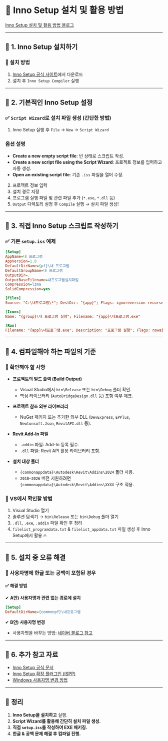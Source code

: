 # 📌 Inno Setup 설치 및 활용 방법

[Inno Setup 설치 및 활용 방법 블로그](https://naakjii.tistory.com/99)

---

## 🔹 1. Inno Setup 설치하기
### 🔹 설치 방법
1. [Inno Setup 공식 사이트](https://jrsoftware.org/isinfo.php)에서 다운로드  
2. 설치 후 `Inno Setup Compiler` 실행  

---

## 🔹 2. 기본적인 Inno Setup 설정
### ✅ `Script Wizard`로 설치 파일 생성 (간단한 방법)
1. Inno Setup 실행 후 `File` → `New` → `Script Wizard`

### **옵션 설명**
- **Create a new empty script file**: 빈 상태로 스크립트 작성.
- **Create a new script file using the Script Wizard**: 프로젝트 정보를 입력하고 자동 생성.
- **Open an existing script file**: 기존 `.iss` 파일을 열어 수정.

2. 프로젝트 정보 입력
3. 설치 경로 지정
4. 프로그램 실행 파일 및 관련 파일 추가 (`*.exe`, `*.dll` 등)
5. `Output` 디렉토리 설정 후 `Compile` 실행 → 설치 파일 생성!

---

## 🔹 3. 직접 Inno Setup 스크립트 작성하기
### ✅ 기본 `setup.iss` 예제

```ini
[Setup]
AppName=내 프로그램
AppVersion=1.0
DefaultDirName={pf}\내 프로그램
DefaultGroupName=내 프로그램
OutputDir=.
OutputBaseFilename=내프로그램설치파일
Compression=lzma
SolidCompression=yes

[Files]
Source: "C:\내프로그램\*"; DestDir: "{app}"; Flags: ignoreversion recursesubdirs

[Icons]
Name: "{group}\내 프로그램 실행"; Filename: "{app}\내프로그램.exe"

[Run]
Filename: "{app}\내프로그램.exe"; Description: "프로그램 실행"; Flags: nowait postinstall skipifsilent
```

---

## 🔹 4. 컴파일해야 하는 파일의 기준

### 📌 확인해야 할 사항
- **프로젝트의 빌드 출력 (Build Output)**
  - Visual Studio에서 `bin\Release` 또는 `bin\Debug` 폴더 확인.
  - 핵심 라이브러리 (`AutoBridgeDesign.dll` 등) 포함 여부 체크.

- **프로젝트 참조 외부 라이브러리**
  - NuGet 패키지 또는 추가한 외부 DLL (`DevExpress`, `EPPlus`, `Newtonsoft.Json`, `RevitAPI.dll` 등).

- **Revit Add-In 파일**
  - `.addin` 파일: Add-In 등록 필수.
  - `.dll` 파일: Revit API 활용 라이브러리 포함.

- **설치 대상 폴더**
  - `{commonappdata}\Autodesk\Revit\Addins\2024` 폴더 사용.
  - `2018~2026` 버전 지원하려면 `{commonappdata}\Autodesk\Revit\Addins\XXXX` 구조 적용.

### 📌 VS에서 확인할 방법
1. Visual Studio 열기
2. 솔루션 탐색기 → `bin\Release` 또는 `bin\Debug` 폴더 열기
3. `.dll`, `.exe`, `.addin` 파일 확인 후 정리
4. `filelist_programdata.txt` & `filelist_appdata.txt` 파일 생성 후 Inno Setup에서 활용 🔥

---

## 🔹 5. 설치 중 오류 해결

### 🚨 사용자명에 한글 또는 공백이 포함된 경우
#### ✅ 해결 방법
✔ **A안) 사용자명과 관련 없는 경로에 설치**
```ini
[Setup]
DefaultDirName={commonpf}\내프로그램
```
✔ **B안) 사용자명 변경**  
- 사용자명을 바꾸는 방법: [네이버 블로그 참고](https://blog.naver.com/rkdalstj7504/222173490548)

---

## 🔹 6. 추가 참고 자료
- [Inno Setup 공식 문서](https://jrsoftware.org/ishelp/index.php)
- [Inno Setup 확장 플러그인 (ISPP)](https://jrsoftware.org/ispphelp/index.php)
- [Windows 사용자명 변경 방법](https://blog.naver.com/rkdalstj7504/222173490548)

---

## 📌 정리
1. **Inno Setup을 설치하고** 실행.
2. **Script Wizard를 활용해 간단히 설치 파일 생성.**
3. **직접 `setup.iss`를 작성하여 EXE 패키징.**
4. **한글 & 공백 문제 해결 후 컴파일 진행.**
